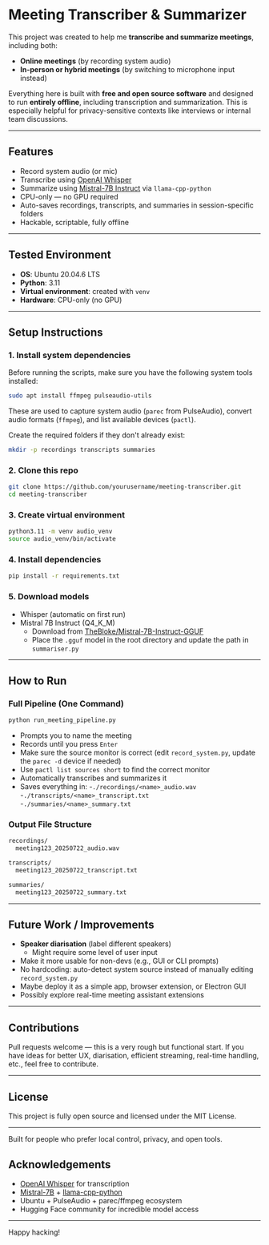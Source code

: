 # Meeting Transcriber & Summarizer

This project was created to help me **transcribe and summarize meetings**, including both:

- **Online meetings** (by recording system audio)
- **In-person or hybrid meetings** (by switching to microphone input instead)

Everything here is built with **free and open source software** and designed to run **entirely offline**, including transcription and summarization. This is especially helpful for privacy-sensitive contexts like interviews or internal team discussions.

---

## Features

- Record system audio (or mic)
- Transcribe using [OpenAI Whisper](https://github.com/openai/whisper)
- Summarize using [Mistral-7B Instruct](https://huggingface.co/mistralai/Mistral-7B-Instruct-v0.1) via `llama-cpp-python`
- CPU-only — no GPU required
- Auto-saves recordings, transcripts, and summaries in session-specific folders
- Hackable, scriptable, fully offline


---

## Tested Environment

- **OS**: Ubuntu 20.04.6 LTS
- **Python**: 3.11
- **Virtual environment**: created with `venv`
- **Hardware**: CPU-only (no GPU)

---



## Setup Instructions

### 1. Install system dependencies

Before running the scripts, make sure you have the following system tools installed:

```bash
sudo apt install ffmpeg pulseaudio-utils
```
These are used to capture system audio (`parec` from PulseAudio), convert audio formats (`ffmpeg`), and list available devices (`pactl`).

Create the required folders if they don't already exist:

```bash
mkdir -p recordings transcripts summaries
```

### 2. Clone this repo

```bash
git clone https://github.com/yourusername/meeting-transcriber.git
cd meeting-transcriber
```

### 3. Create virtual environment

```bash
python3.11 -m venv audio_venv
source audio_venv/bin/activate
```

### 4. Install dependencies

```bash
pip install -r requirements.txt
```

### 5. Download models

- Whisper (automatic on first run)
- Mistral 7B Instruct (Q4\_K\_M)
  - Download from [TheBloke/Mistral-7B-Instruct-GGUF](https://huggingface.co/TheBloke/Mistral-7B-Instruct-GGUF)
  - Place the `.gguf` model in the root directory and update the path in `summariser.py`

---

## How to Run

### Full Pipeline (One Command)

```bash
python run_meeting_pipeline.py
```

- Prompts you to name the meeting
- Records until you press `Enter`
- Make sure the source monitor is correct (edit `record_system.py`, update the `parec -d` device if needed)
- Use `pactl list sources short` to find the correct monitor
- Automatically transcribes and summarizes it
- Saves everything in:
    -`./recordings/<name>_audio.wav`
    -`./transcripts/<name>_transcript.txt`
    -`./summaries/<name>_summary.txt`

### Output File Structure

```bash
recordings/
  meeting123_20250722_audio.wav

transcripts/
  meeting123_20250722_transcript.txt

summaries/
  meeting123_20250722_summary.txt

```

---

## Future Work / Improvements

- **Speaker diarisation** (label different speakers)
  - Might require some level of user input
- Make it more usable for non-devs (e.g., GUI or CLI prompts)
- No hardcoding: auto-detect system source instead of manually editing `record_system.py`
- Maybe deploy it as a simple app, browser extension, or Electron GUI
- Possibly explore real-time meeting assistant extensions

---

## Contributions

Pull requests welcome — this is a very rough but functional start. If you have ideas for better UX, diarisation, efficient streaming, real-time handling, etc., feel free to contribute.

---

## License

This project is fully open source and licensed under the MIT License.

---

Built for people who prefer local control, privacy, and open tools.

## Acknowledgements

- [OpenAI Whisper](https://github.com/openai/whisper) for transcription
- [Mistral-7B](https://huggingface.co/mistralai) + [llama-cpp-python](https://github.com/abetlen/llama-cpp-python)
- Ubuntu + PulseAudio + parec/ffmpeg ecosystem
- Hugging Face community for incredible model access

---

Happy hacking!

